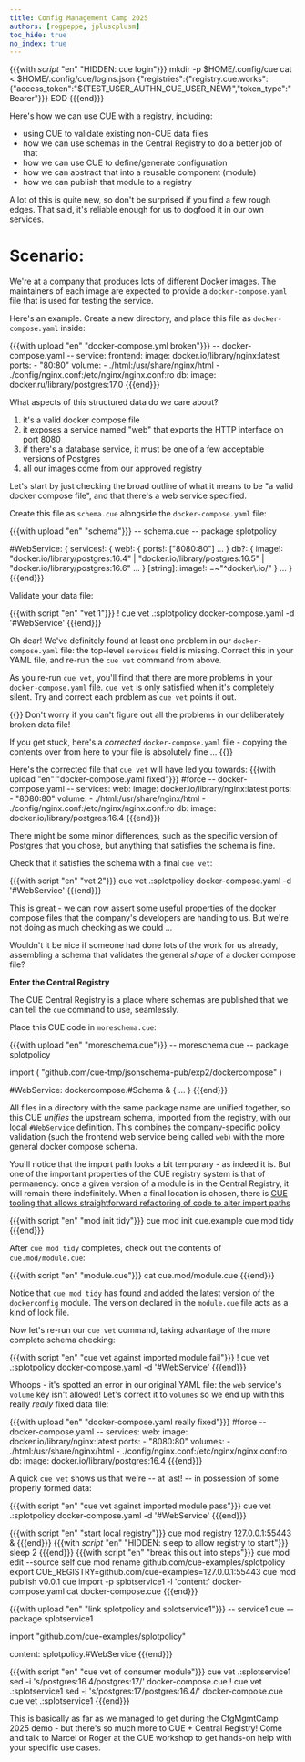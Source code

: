 ```yaml
---
title: Config Management Camp 2025
authors: [rogpeppe, jpluscplusm]
toc_hide: true
no_index: true
---
```


{{{with _script_ "en" "HIDDEN: cue login"}}}
mkdir -p $HOME/.config/cue
cat <<EOD > $HOME/.config/cue/logins.json
{"registries":{"registry.cue.works":{"access_token":"${TEST_USER_AUTHN_CUE_USER_NEW}","token_type":"Bearer"}}}
EOD
{{{end}}}

Here's how we can use CUE with a registry, including:
- using CUE to validate existing non-CUE data files
- how we can use schemas in the Central Registry to do a better job of that
- how we can use CUE to define/generate configuration
- how we can abstract that into a reusable component (module)
- how we can publish that module to a registry

A lot of this is quite new, so don't be surprised if you find a few
rough edges. That said, it's reliable enough for us to dogfood it
in our own services.

# Scenario:

We're at a company that produces lots of different Docker images.
The maintainers of each image are expected to provide a `docker-compose.yaml`
file that is used for testing the service.

Here's an example. Create a new directory, and place this file as
`docker-compose.yaml` inside:

{{{with upload "en" "docker-compose.yml broken"}}}
-- docker-compose.yaml --
service:
  frontend:
    image: docker.io/library/nginx:latest
    ports:
      - "80:80"
    volume:
      - ./html:/usr/share/nginx/html
      - ./config/nginx.conf:/etc/nginx/nginx.conf:ro
  db:
    image: docker.ru/library/postgres:17.0
{{{end}}}

What aspects of this structured data do we care about?

1. it's a valid docker compose file
1. it exposes a service named "web" that exports the HTTP interface on port 8080
1. if there's a database service, it must be one of a few acceptable versions of Postgres
1. all our images come from our approved registry

Let's start by just checking the broad outline of what it means to be "a valid docker compose file", and that there's a web service specified.

Create this file as `schema.cue` alongside the `docker-compose.yaml` file:

{{{with upload "en" "schema"}}}
-- schema.cue --
package splotpolicy

#WebService: {
	services!: {
		web!: {
			ports!: ["8080:80"]
			...
		}
		db?: {
			image!: "docker.io/library/postgres:16.4" |
				"docker.io/library/postgres:16.5" |
				"docker.io/library/postgres:16.6"
			...
		}
		[string]: image!: =~"^docker\\.io/"
	}
	...
}
{{{end}}}

Validate your data file:

{{{with script "en" "vet 1"}}}
! cue vet .:splotpolicy docker-compose.yaml -d '#WebService'
{{{end}}}

Oh dear! We've definitely found at least one problem in our
`docker-compose.yaml` file: the top-level `services` field is missing. Correct
this in your YAML file, and re-run the `cue vet` command from above.

As you re-run `cue vet`, you'll find that there are more problems in your
`docker-compose.yaml` file. `cue vet` is only satisfied when it's completely
silent. Try and correct each problem as `cue vet` points it out.

{{<warning>}}
Don't worry if you can't figure out all the problems in our deliberately broken data file!

If you get stuck, here's a *corrected* `docker-compose.yaml` file - copying the
contents over from here to your file is absolutely fine ...
{{</warning>}}

Here's the corrected file that `cue vet` will have led you towards:
{{{with upload "en" "docker-compose.yaml fixed"}}}
#force
-- docker-compose.yaml --
services:
  web:
    image: docker.io/library/nginx:latest
    ports:
      - "8080:80"
    volume:
      - ./html:/usr/share/nginx/html
      - ./config/nginx.conf:/etc/nginx/nginx.conf:ro
  db:
    image: docker.io/library/postgres:16.4
{{{end}}}

There might be some minor differences, such as the specific version of Postgres that you chose, but anything that satisfies the schema is fine.

Check that it satisfies the schema with a final `cue vet`:

{{{with script "en" "vet 2"}}}
cue vet .:splotpolicy docker-compose.yaml -d '#WebService'
{{{end}}}

This is great - we can now assert some useful properties of the docker compose
files that the company's developers are handing to us. But we're not doing as
much checking as we could ...

Wouldn't it be nice if someone had done lots of the work for us already,
assembling a schema that validates the general *shape* of a docker compose
file?

**Enter the Central Registry**

The CUE Central Registry is a place where schemas are published that we can
tell the `cue` command to use, seamlessly.

Place this CUE code in `moreschema.cue`:

{{{with upload "en" "moreschema.cue"}}}
-- moreschema.cue --
package splotpolicy

import (
	"github.com/cue-tmp/jsonschema-pub/exp2/dockercompose"
)

#WebService: dockercompose.#Schema & {
	...
}
{{{end}}}

All files in a directory with the same package name are unified together, so this CUE *unifies* the upstream schema, imported from the registry, with our local `#WebService` definition. This combines the company-specific policy validation (such the frontend web service being called `web`) with the more general docker compose schema.

You'll notice that the import path looks a bit temporary - as indeed it is. But one of the important properties of the CUE registry system is that of permanency: once a given version of a module is in the Central Registry, it will remain there indefinitely. When a final location is chosen, there is [CUE tooling that allows straightforward refactoring of code to alter import paths](https://github.com/cue-lang/cue/blob/7d7abffdb1787ad6610d9e8155b09ac406e81d41/cmd/cue/cmd/refactor_imports.go#L38-L98)

{{{with script "en" "mod init tidy"}}}
cue mod init cue.example
cue mod tidy
{{{end}}}

After `cue mod tidy` completes, check out the contents of `cue.mod/module.cue`:

{{{with script "en" "module.cue"}}}
cat cue.mod/module.cue
{{{end}}}

Notice that `cue mod tidy` has found and added the latest version
of the `dockerconfig` module. The version declared in the `module.cue`
file acts as a kind of lock file.

Now let's re-run our `cue vet` command, taking advantage of the
more complete schema checking:

{{{with script "en" "cue vet against imported module fail"}}}
! cue vet .:splotpolicy docker-compose.yaml -d '#WebService'
{{{end}}}

Whoops - it's spotted an error in our original YAML file: the `web` service's
`volume` key isn't allowed! Let's correct it to `volumes` so we end up with
this really *really* fixed data file:

{{{with upload "en" "docker-compose.yaml really fixed"}}}
#force
-- docker-compose.yaml --
services:
  web:
    image: docker.io/library/nginx:latest
    ports:
      - "8080:80"
    volumes:
      - ./html:/usr/share/nginx/html
      - ./config/nginx.conf:/etc/nginx/nginx.conf:ro
  db:
    image: docker.io/library/postgres:16.4
{{{end}}}

A quick `cue vet` shows us that we're -- at last! -- in possession of some properly formed data:

{{{with script "en" "cue vet against imported module pass"}}}
cue vet .:splotpolicy docker-compose.yaml -d '#WebService'
{{{end}}}

{{{with script "en" "start local registry"}}}
cue mod registry 127.0.0.1:55443 &
{{{end}}}
{{{with _script_ "en" "HIDDEN: sleep to allow registry to start"}}}
sleep 2
{{{end}}}
{{{with script "en" "break this out into steps"}}}
cue mod edit --source self
cue mod rename github.com/cue-examples/splotpolicy
export CUE_REGISTRY=github.com/cue-examples=127.0.0.1:55443
cue mod publish v0.0.1
cue import -p splotservice1 -l 'content:' docker-compose.yaml
cat docker-compose.cue
{{{end}}}

{{{with upload "en" "link splotpolicy and splotservice1"}}}
-- service1.cue --
package splotservice1

import "github.com/cue-examples/splotpolicy"

content: splotpolicy.#WebService
{{{end}}}

{{{with script "en" "cue vet of consumer module"}}}
cue vet .:splotservice1
sed -i 's/postgres:16.4/postgres:17/' docker-compose.cue
! cue vet .:splotservice1
sed -i 's/postgres:17/postgres:16.4/' docker-compose.cue
cue vet .:splotservice1
{{{end}}}

This is basically as far as we managed to get during the CfgMgmtCamp 2025 demo
\- but there's so much more to CUE + Central Registry! Come and talk to Marcel
or Roger at the CUE workshop to get hands-on help with your specific use
cases.
